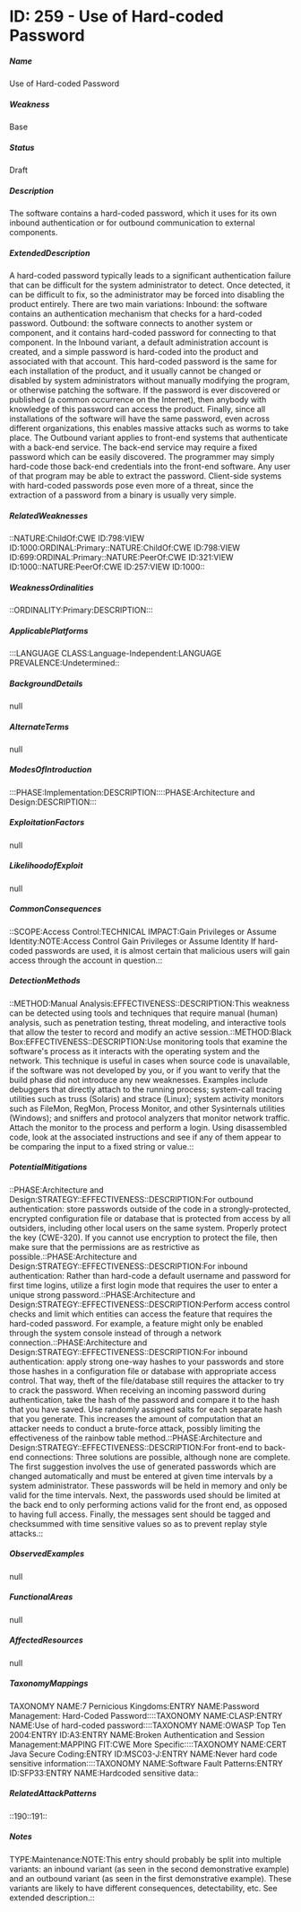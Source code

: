 # ID: 259 - Use of Hard-coded Password
<h5>Name</h5>Use of Hard-coded Password
<h5>Weakness</h5>Base
<h5>Status</h5>Draft
<h5>Description</h5>The software contains a hard-coded password, which it uses for its own inbound authentication or for outbound communication to external components.
<h5>ExtendedDescription</h5>A hard-coded password typically leads to a significant authentication failure that can be difficult for the system administrator to detect. Once detected, it can be difficult to fix, so the administrator may be forced into disabling the product entirely. There are two main variations: Inbound: the software contains an authentication mechanism that checks for a hard-coded password. Outbound: the software connects to another system or component, and it contains hard-coded password for connecting to that component. In the Inbound variant, a default administration account is created, and a simple password is hard-coded into the product and associated with that account. This hard-coded password is the same for each installation of the product, and it usually cannot be changed or disabled by system administrators without manually modifying the program, or otherwise patching the software. If the password is ever discovered or published (a common occurrence on the Internet), then anybody with knowledge of this password can access the product. Finally, since all installations of the software will have the same password, even across different organizations, this enables massive attacks such as worms to take place. The Outbound variant applies to front-end systems that authenticate with a back-end service. The back-end service may require a fixed password which can be easily discovered. The programmer may simply hard-code those back-end credentials into the front-end software. Any user of that program may be able to extract the password. Client-side systems with hard-coded passwords pose even more of a threat, since the extraction of a password from a binary is usually very simple.
<h5>RelatedWeaknesses</h5>::NATURE:ChildOf:CWE ID:798:VIEW ID:1000:ORDINAL:Primary::NATURE:ChildOf:CWE ID:798:VIEW ID:699:ORDINAL:Primary::NATURE:PeerOf:CWE ID:321:VIEW ID:1000::NATURE:PeerOf:CWE ID:257:VIEW ID:1000::
<h5>WeaknessOrdinalities</h5>::ORDINALITY:Primary:DESCRIPTION:::
<h5>ApplicablePlatforms</h5>:::LANGUAGE CLASS:Language-Independent:LANGUAGE PREVALENCE:Undetermined::
<h5>BackgroundDetails</h5>null
<h5>AlternateTerms</h5>null
<h5>ModesOfIntroduction</h5>:::PHASE:Implementation:DESCRIPTION::::PHASE:Architecture and Design:DESCRIPTION:::
<h5>ExploitationFactors</h5>null
<h5>LikelihoodofExploit</h5>null
<h5>CommonConsequences</h5>::SCOPE:Access Control:TECHNICAL IMPACT:Gain Privileges or Assume Identity:NOTE:Access Control Gain Privileges or Assume Identity If hard-coded passwords are used, it is almost certain that malicious users will gain access through the account in question.::
<h5>DetectionMethods</h5>::METHOD:Manual Analysis:EFFECTIVENESS::DESCRIPTION:This weakness can be detected using tools and techniques that require manual (human) analysis, such as penetration testing, threat modeling, and interactive tools that allow the tester to record and modify an active session.::METHOD:Black Box:EFFECTIVENESS::DESCRIPTION:Use monitoring tools that examine the software's process as it interacts with the operating system and the network. This technique is useful in cases when source code is unavailable, if the software was not developed by you, or if you want to verify that the build phase did not introduce any new weaknesses. Examples include debuggers that directly attach to the running process; system-call tracing utilities such as truss (Solaris) and strace (Linux); system activity monitors such as FileMon, RegMon, Process Monitor, and other Sysinternals utilities (Windows); and sniffers and protocol analyzers that monitor network traffic. Attach the monitor to the process and perform a login. Using disassembled code, look at the associated instructions and see if any of them appear to be comparing the input to a fixed string or value.::
<h5>PotentialMitigations</h5>::PHASE:Architecture and Design:STRATEGY::EFFECTIVENESS::DESCRIPTION:For outbound authentication: store passwords outside of the code in a strongly-protected, encrypted configuration file or database that is protected from access by all outsiders, including other local users on the same system. Properly protect the key (CWE-320). If you cannot use encryption to protect the file, then make sure that the permissions are as restrictive as possible.::PHASE:Architecture and Design:STRATEGY::EFFECTIVENESS::DESCRIPTION:For inbound authentication: Rather than hard-code a default username and password for first time logins, utilize a first login mode that requires the user to enter a unique strong password.::PHASE:Architecture and Design:STRATEGY::EFFECTIVENESS::DESCRIPTION:Perform access control checks and limit which entities can access the feature that requires the hard-coded password. For example, a feature might only be enabled through the system console instead of through a network connection.::PHASE:Architecture and Design:STRATEGY::EFFECTIVENESS::DESCRIPTION:For inbound authentication: apply strong one-way hashes to your passwords and store those hashes in a configuration file or database with appropriate access control. That way, theft of the file/database still requires the attacker to try to crack the password. When receiving an incoming password during authentication, take the hash of the password and compare it to the hash that you have saved. Use randomly assigned salts for each separate hash that you generate. This increases the amount of computation that an attacker needs to conduct a brute-force attack, possibly limiting the effectiveness of the rainbow table method.::PHASE:Architecture and Design:STRATEGY::EFFECTIVENESS::DESCRIPTION:For front-end to back-end connections: Three solutions are possible, although none are complete. The first suggestion involves the use of generated passwords which are changed automatically and must be entered at given time intervals by a system administrator. These passwords will be held in memory and only be valid for the time intervals. Next, the passwords used should be limited at the back end to only performing actions valid for the front end, as opposed to having full access. Finally, the messages sent should be tagged and checksummed with time sensitive values so as to prevent replay style attacks.::
<h5>ObservedExamples</h5>null
<h5>FunctionalAreas</h5>null
<h5>AffectedResources</h5>null
<h5>TaxonomyMappings</h5>TAXONOMY NAME:7 Pernicious Kingdoms:ENTRY NAME:Password Management: Hard-Coded Password::::TAXONOMY NAME:CLASP:ENTRY NAME:Use of hard-coded password::::TAXONOMY NAME:OWASP Top Ten 2004:ENTRY ID:A3:ENTRY NAME:Broken Authentication and Session Management:MAPPING FIT:CWE More Specific::::TAXONOMY NAME:CERT Java Secure Coding:ENTRY ID:MSC03-J:ENTRY NAME:Never hard code sensitive information::::TAXONOMY NAME:Software Fault Patterns:ENTRY ID:SFP33:ENTRY NAME:Hardcoded sensitive data::
<h5>RelatedAttackPatterns</h5>::190::191::
<h5>Notes</h5>TYPE:Maintenance:NOTE:This entry should probably be split into multiple variants: an inbound variant (as seen in the second demonstrative example) and an outbound variant (as seen in the first demonstrative example). These variants are likely to have different consequences, detectability, etc. See extended description.::

